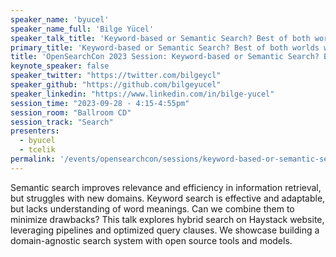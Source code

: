 ```yaml
---
speaker_name: 'byucel'
speaker_name_full: 'Bilge Yücel'
speaker_talk_title: 'Keyword-based or Semantic Search? Best of both worlds with Haystack and OpenSearch'
primary_title: 'Keyword-based or Semantic Search? Best of both worlds with Haystack and OpenSearch'
title: 'OpenSearchCon 2023 Session: Keyword-based or Semantic Search? Best of both worlds with Haystack and OpenSearch'
keynote_speaker: false
speaker_twitter: "https://twitter.com/bilgeycl"
speaker_github: "https://github.com/bilgeyucel"
speaker_linkedin: "https://www.linkedin.com/in/bilge-yucel"
session_time: "2023-09-28 - 4:15-4:55pm"
session_room: "Ballroom CD"
session_track: "Search"
presenters: 
  - byucel
  - tcelik
permalink: '/events/opensearchcon/sessions/keyword-based-or-semantic-search-best-of-both-worlds-with-haystack-and-opensearch.html'
---
```


Semantic search improves relevance and efficiency in information retrieval, but struggles with new domains. Keyword search is effective and adaptable, but lacks understanding of word meanings. Can we combine them to minimize drawbacks? This talk explores hybrid search on Haystack website, leveraging pipelines and optimized query clauses. We showcase building a domain-agnostic search system with open source tools and models.
